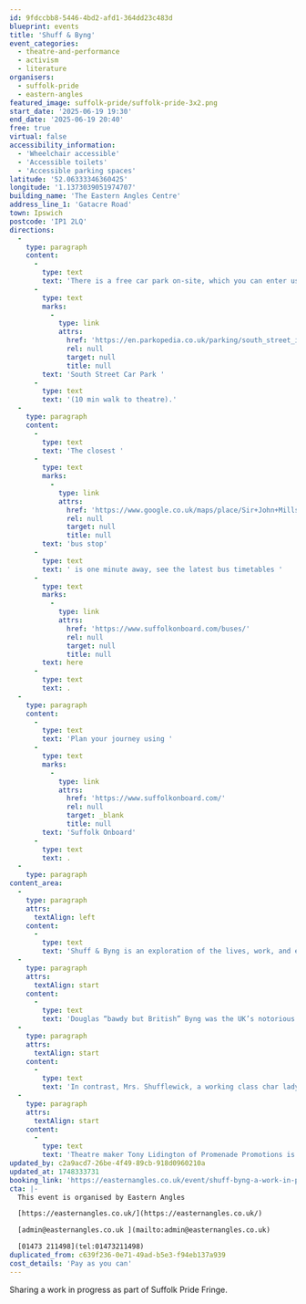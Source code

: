 ```yaml
---
id: 9fdccbb8-5446-4bd2-afd1-364dd23c483d
blueprint: events
title: 'Shuff & Byng'
event_categories:
  - theatre-and-performance
  - activism
  - literature
organisers:
  - suffolk-pride
  - eastern-angles
featured_image: suffolk-pride/suffolk-pride-3x2.png
start_date: '2025-06-19 19:30'
end_date: '2025-06-19 20:40'
free: true
virtual: false
accessibility_information:
  - 'Wheelchair accessible'
  - 'Accessible toilets'
  - 'Accessible parking spaces'
latitude: '52.06333346360425'
longitude: '1.1373039051974707'
building_name: 'The Eastern Angles Centre'
address_line_1: 'Gatacre Road'
town: Ipswich
postcode: 'IP1 2LQ'
directions:
  -
    type: paragraph
    content:
      -
        type: text
        text: 'There is a free car park on-site, which you can enter using the large blue gates located on the right-hand side of Gatacre Road. Other car parks nearby which are pay and display include '
      -
        type: text
        marks:
          -
            type: link
            attrs:
              href: 'https://en.parkopedia.co.uk/parking/south_street_ipswich/?arriving=202410311500&leaving=202410311700'
              rel: null
              target: null
              title: null
        text: 'South Street Car Park '
      -
        type: text
        text: '(10 min walk to theatre).'
  -
    type: paragraph
    content:
      -
        type: text
        text: 'The closest '
      -
        type: text
        marks:
          -
            type: link
            attrs:
              href: 'https://www.google.co.uk/maps/place/Sir+John+Mills+Theatre/@52.0631843,1.1376062,19.75z/data=!4m12!1m6!3m5!1s0x47d9a1b5f34a8ddd:0xe05bc781d84ef4dd!2sEastern+Angles+Centre!8m2!3d52.0631422!4d1.13732!3m4!1s0x47d9a1b5f9a67d49:0x8856208cee78829a!8m2!3d52.063236!4d1.137275'
              rel: null
              target: null
              title: null
        text: 'bus stop'
      -
        type: text
        text: ' is one minute away, see the latest bus timetables '
      -
        type: text
        marks:
          -
            type: link
            attrs:
              href: 'https://www.suffolkonboard.com/buses/'
              rel: null
              target: null
              title: null
        text: here
      -
        type: text
        text: .
  -
    type: paragraph
    content:
      -
        type: text
        text: 'Plan your journey using '
      -
        type: text
        marks:
          -
            type: link
            attrs:
              href: 'https://www.suffolkonboard.com/'
              rel: null
              target: _blank
              title: null
        text: 'Suffolk Onboard'
      -
        type: text
        text: .
  -
    type: paragraph
content_area:
  -
    type: paragraph
    attrs:
      textAlign: left
    content:
      -
        type: text
        text: 'Shuff & Byng is an exploration of the lives, work, and enduring legacy of Douglas Byng and Mrs. Shufflewick – two iconic figures who pioneered the art of female impersonation long before the era of RuPaul’s Drag Race.'
  -
    type: paragraph
    attrs:
      textAlign: start
    content:
      -
        type: text
        text: 'Douglas “bawdy but British” Byng was the UK’s notorious king of double entendre, enjoying a 70-year career as a cross-dressing society entertainer, gracing film, stage, variety, and cabaret. His friends, lovers, and acquaintances spanned royalty, aristocracy, and celebrities, and his work led to both BBC acclaim and being unceremoniously banned'
  -
    type: paragraph
    attrs:
      textAlign: start
    content:
      -
        type: text
        text: 'In contrast, Mrs. Shufflewick, a working class char lady and semi-resident of her local pub, The Cock and Bull, was the glorious creation of Rex Jameson. With his impeccable timing Jameson brought Mrs. Shufflewick to life, becoming one of variety, tv & radio’s most original and brilliant talents.'
  -
    type: paragraph
    attrs:
      textAlign: start
    content:
      -
        type: text
        text: 'Theatre maker Tony Lidington of Promenade Promotions is developing and writing Shuff & Byng, promising a celebration of the unique genius of both Rex Jameson and Douglas Byng.'
updated_by: c2a9acd7-26be-4f49-89cb-918d0960210a
updated_at: 1748333731
booking_link: 'https://easternangles.co.uk/event/shuff-byng-a-work-in-progress-sharing/'
cta: |-
  This event is organised by Eastern Angles

  [https://easternangles.co.uk/](https://easternangles.co.uk/) 

  [admin@easternangles.co.uk ](mailto:admin@easternangles.co.uk)

  [01473 211498](tel:01473211498)
duplicated_from: c639f236-0e71-49ad-b5e3-f94eb137a939
cost_details: 'Pay as you can'
---
```

Sharing a work in progress as part of Suffolk Pride Fringe.